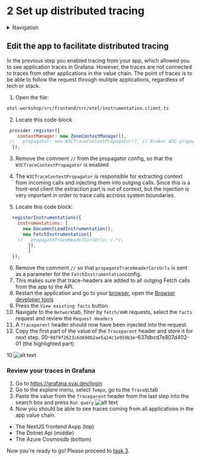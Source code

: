 # 2 Set up distributed tracing

<details>
<summary>Navigation</summary>

0. [Getting started](./000.md)
1. [Run Front End App Locally](./001.md)
2. **Set up distributed tracing** (this task)
3. [Bonus - Metrics](./003.md)

</details>

## Edit the app to facilitate distributed tracing

In the previous step you enabled tracing from your app, which allowed you to see application traces in Grafana.
However, the traces are not connected to traces from other applications in the value chain. The point of traces is to be able to follow the request through mulitple applications, regardless of tech or stack.

1. Open the file:
```bash
otel-workshop/src/frontend/src/otel/instrumentation.client.ts
```

2. Locate this code-block
```js
 provider.register({
    contextManager: new ZoneContextManager(),
 //   propagator: new W3CTraceContextPropagator(), // Bruker W3C-propagator
  });
```
3. Remove the comment `//` from the propagator config, so that the `W3CTraceContextPropagator` is enabled
4. The `W3CTraceContextPropagator` is responsible for extracting context from incoming calls and injecting them into outging calls. Since this is a front-end client the extraction part is out of context, but the injection is very important in order to trace calls accross system boundaries.

5. Locate this code block:
```js
  registerInstrumentations({
    instrumentations: [
      new DocumentLoadInstrumentation(),
      new FetchInstrumentation({
    //   propagateTraceHeaderCorsUrls: /.*/, 
        }),
        ]
  });
````
6. Remove the comment `//` so that `propagateTraceHeaderCorsUrls` is sent as a parameter for the `FetchInstrumentation`config.
7. This makes sure that trace-headers are added to all outging Fetch calls from the app to the API.
8. Restart the application and go to your [browser](http://localhost:3000), open the [Browser developer tools](https://developer.mozilla.org/en-US/docs/Learn_web_development/Howto/Tools_and_setup/What_are_browser_developer_tools)
9. Press the `View existing facts` button
10. Navigate to the `Network`tab, filter by `fetch/XHR` requests, select the `facts` request and review the `Request Headers`
11. A `Traceparent` header should now have been injected into the request.
12. Copy the first part of the value of the `Traceparent` header and store it for next step. 00-`98f9f2623c6d690b2ae5a24c1e959b3e`-637dbcd7e807d402-01 (the highlighted part)

10.![alt text](image-3.png)

### Review your traces in Grafana

1. Go to https://grafana.svai.dev/login
2. Go to the explore menu, select `Tempo`, go to the `TraceQL`tab
3. Paste the value from the `Traceparent` header from the last step into the search box and press `Run query`
![alt text](image-1.png)
4. Now you should be able to see traces coming from all applications in the app value chain.
- The NextJS frontend Axpp (top)
- The Dotnet Api (middle)
- The Azure Cosmosdb (bottom)






Now you're ready to go!
Please proceed to [task 3](./tasks/003.md).
